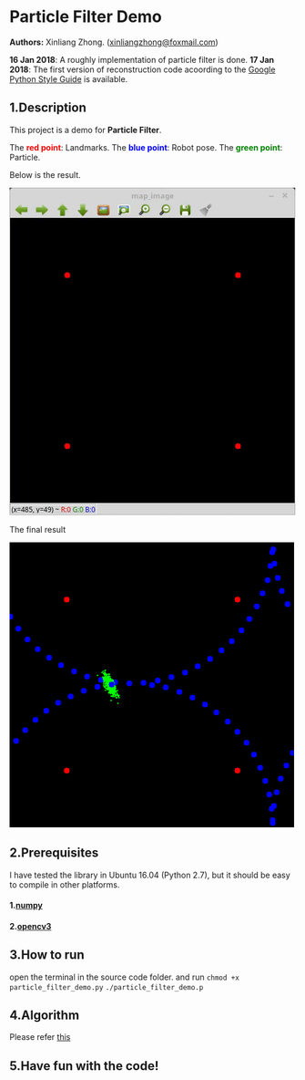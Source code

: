 # Particle Filter Demo
**Authors:** Xinliang Zhong. (xinliangzhong@foxmail.com)

**16 Jan 2018**: A roughly implementation of particle filter is done.
**17 Jan 2018**: The first version of reconstruction code acoording to the [Google Python Style Guide](https://google.github.io/styleguide/pyguide.html) is available.

## 1.Description
This project is a demo for **Particle Filter**.

The <font color=red>**red point**</font>: Landmarks.
The <font color=blue>**blue point**</font>: Robot pose.
The <font color=green>**green point**</font>: Particle.


Below is the result.

![](demo.gif)

The final result

![](result1.png)

## 2.Prerequisites
I have tested the library in Ubuntu 16.04 (Python 2.7), but it should be easy to compile in other platforms.

#### 1.[numpy](http://www.numpy.org/)
#### 2.[opencv3](https://opencv.org/)

## 3.How to run
open the terminal in the source code folder. and run
`chmod +x particle_filter_demo.py`
`./particle_filter_demo.p`

## 4.Algorithm
Please refer [this](https://en.wikipedia.org/wiki/Particle_filter)


## 5.Have fun with the code!


